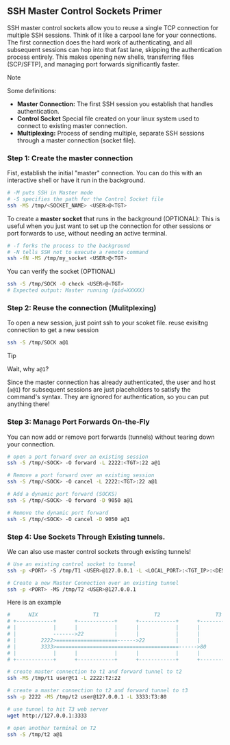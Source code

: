 ## SSH Master Control Sockets Primer
SSH master control sockets allow you to reuse a single TCP connection for multiple SSH sessions. Think of it like a carpool lane for your connections. The first connection does the hard work of authenticating, and all subsequent sessions can hop into that fast lane, skipping the authentication process entirely. This makes opening new shells, transferring files (SCP/SFTP), and managing port forwards significantly faster.

> [!NOTE]
> Some definitions:
> - **Master Connection:** The first SSH session you establish that handles authentication.
> - **Control Socket** Special file created on your linux system used to connect to existing master connection.
> - **Multiplexing:** Process of sending multiple, separate SSH sessions through a master connection (socket file).

### Step 1: Create the master connection
Fist, establish the initial "master" connection. You can do this with an interactive shell or have it run in the background.
```bash
# -M puts SSH in Master mode
# -S specifies the path for the Control Socket file
ssh -MS /tmp/<SOCKET_NAME> <USER>@<TGT>
```

To create a **master socket** that runs in the background (OPTIONAL): This is useful when you just want to set up the connection for other sessions or port forwards to use, without needing an active terminal.
```bash
# -f forks the process to the background
# -N tells SSH not to execute a remote command
ssh -fN -MS /tmp/my_socket <USER>@<TGT>
```

You can verify the socket (OPTIONAL)
```bash
ssh -S /tmp/SOCK -O check <USER>@<TGT>
# Expected output: Master running (pid=XXXXX)
```

### Step 2: Reuse the connection (Mulitplexing)
To open a new session, just point ssh to your scoket file.
reuse exisitng connection to get a new session
```bash
ssh -S /tmp/SOCK a@1
```
> [!TIP]
> Wait, why `a@1`?
>
>Since the master connection has already authenticated, the user and host (`a@1`) for subsequent sessions are just placeholders to satisfy the command's syntax. They are ignored for authentication, so you can put anything there!

### Step 3: Manage Port Forwards On-the-Fly
You can now add or remove port forwards (tunnels) without tearing down your connection.
```bash
# open a port forward over an existing session
ssh -S /tmp/<SOCK> -O forward -L 2222:<TGT>:22 a@1

# Remove a port forward over an existing session
ssh -S /tmp/<SOCK> -O cancel -L 2222:<TGT>:22 a@1

# Add a dynamic port forward (SOCKS)
ssh -S /tmp/<SOCK> -O forward -D 9050 a@1

# Remove the dynamic port forward
ssh -S /tmp/<SOCK> -O cancel -D 9050 a@1
```

### Step 4: Use Sockets Through Existing tunnels.
We can also use master control sockets through existing tunnels!
```bash
# Use an existing control socket to tunnel 
ssh -p <PORT> -S /tmp/T1 <USER>@127.0.0.1 -L <LOCAL_PORT>:<TGT_IP>:<DEST_PORT>

# Create a new Master Connection over an existing tunnel
ssh -p <PORT> -MS /tmp/T2 <USER>@127.0.0.1
```

Here is an example 
```bash
#      NIX                  T1                  T2                  T3
# +------------+      +------------+      +------------+      +------------+      
# |            |      |            |      |            |      |            |   
# |            ------->22          |      |            |      |            |   
# |        2222>====================------>22          |      |            |    
# |        3333>========================================------>80          |     
# |            |      |            |      |            |      |            |    
# +------------+      +------------+      +------------+      +------------+  

# create master connection to t1 and forward tunnel to t2
ssh -MS /tmp/t1 user@t1 -L 2222:T2:22

# create a master connection to t2 and forward tunnel to t3
ssh -p 2222 -MS /tmp/t2 user@127.0.0.1 -L 3333:T3:80

# use tunnel to hit T3 web server
wget http://127.0.0.1:3333

# open another terminal on T2
ssh -S /tmp/t2 a@1
```



